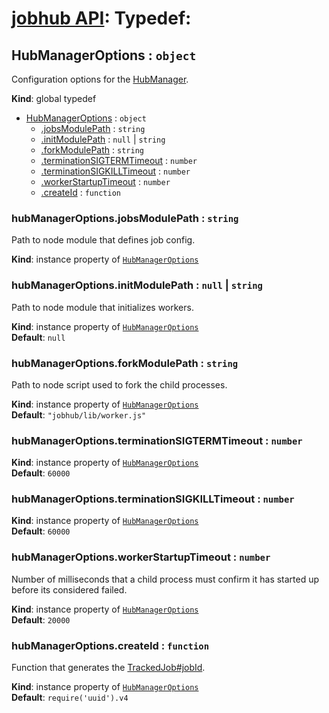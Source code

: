 # [jobhub API](README.md): Typedef:

<a name="HubManagerOptions"></a>

## HubManagerOptions : <code>object</code>
Configuration options for the [HubManager](HubManager.md#HubManager).

**Kind**: global typedef  

* [HubManagerOptions](HubManagerOptions.md#HubManagerOptions) : <code>object</code>
    * [.jobsModulePath](HubManagerOptions.md#HubManagerOptions+jobsModulePath) : <code>string</code>
    * [.initModulePath](HubManagerOptions.md#HubManagerOptions+initModulePath) : <code>null</code> &#124; <code>string</code>
    * [.forkModulePath](HubManagerOptions.md#HubManagerOptions+forkModulePath) : <code>string</code>
    * [.terminationSIGTERMTimeout](HubManagerOptions.md#HubManagerOptions+terminationSIGTERMTimeout) : <code>number</code>
    * [.terminationSIGKILLTimeout](HubManagerOptions.md#HubManagerOptions+terminationSIGKILLTimeout) : <code>number</code>
    * [.workerStartupTimeout](HubManagerOptions.md#HubManagerOptions+workerStartupTimeout) : <code>number</code>
    * [.createId](HubManagerOptions.md#HubManagerOptions+createId) : <code>function</code>

<a name="HubManagerOptions+jobsModulePath"></a>

### hubManagerOptions.jobsModulePath : <code>string</code>
Path to node module that defines job config.

**Kind**: instance property of <code>[HubManagerOptions](HubManagerOptions.md#HubManagerOptions)</code>  
<a name="HubManagerOptions+initModulePath"></a>

### hubManagerOptions.initModulePath : <code>null</code> &#124; <code>string</code>
Path to node module that initializes workers.

**Kind**: instance property of <code>[HubManagerOptions](HubManagerOptions.md#HubManagerOptions)</code>  
**Default**: <code>null</code>  
<a name="HubManagerOptions+forkModulePath"></a>

### hubManagerOptions.forkModulePath : <code>string</code>
Path to node script used to fork the child processes.

**Kind**: instance property of <code>[HubManagerOptions](HubManagerOptions.md#HubManagerOptions)</code>  
**Default**: <code>&quot;jobhub/lib/worker.js&quot;</code>  
<a name="HubManagerOptions+terminationSIGTERMTimeout"></a>

### hubManagerOptions.terminationSIGTERMTimeout : <code>number</code>
**Kind**: instance property of <code>[HubManagerOptions](HubManagerOptions.md#HubManagerOptions)</code>  
**Default**: <code>60000</code>  
<a name="HubManagerOptions+terminationSIGKILLTimeout"></a>

### hubManagerOptions.terminationSIGKILLTimeout : <code>number</code>
**Kind**: instance property of <code>[HubManagerOptions](HubManagerOptions.md#HubManagerOptions)</code>  
**Default**: <code>60000</code>  
<a name="HubManagerOptions+workerStartupTimeout"></a>

### hubManagerOptions.workerStartupTimeout : <code>number</code>
Number of milliseconds that a child process must confirm it has started up before its considered failed.

**Kind**: instance property of <code>[HubManagerOptions](HubManagerOptions.md#HubManagerOptions)</code>  
**Default**: <code>20000</code>  
<a name="HubManagerOptions+createId"></a>

### hubManagerOptions.createId : <code>function</code>
Function that generates the [TrackedJob#jobId](TrackedJob.md#TrackedJob+jobId).

**Kind**: instance property of <code>[HubManagerOptions](HubManagerOptions.md#HubManagerOptions)</code>  
**Default**: <code>require(&#x27;uuid&#x27;).v4</code>  
